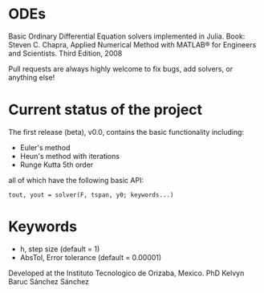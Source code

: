 # ODEs

Basic Ordinary Differential Equation solvers implemented in Julia.
Book: Steven C. Chapra, Applied Numerical Method with MATLAB® for Engineers and Scientists. Third Edition, 2008

Pull requests are always highly welcome to fix bugs, add solvers, or anything else!

# Current status of the project
The first release (beta), v0.0, contains the basic functionality including:

* Euler's method
* Heun's method with iterations
* Runge Kutta 5th order

all of which have the following basic API:

    tout, yout = solver(F, tspan, y0; keywords...)

# Keywords
* h, step size (default = 1)
* AbsTol, Error tolerance (default =  0.00001)


Developed at the Instituto Tecnologico de Orizaba, Mexico.
PhD Kelvyn Baruc Sánchez Sánchez
